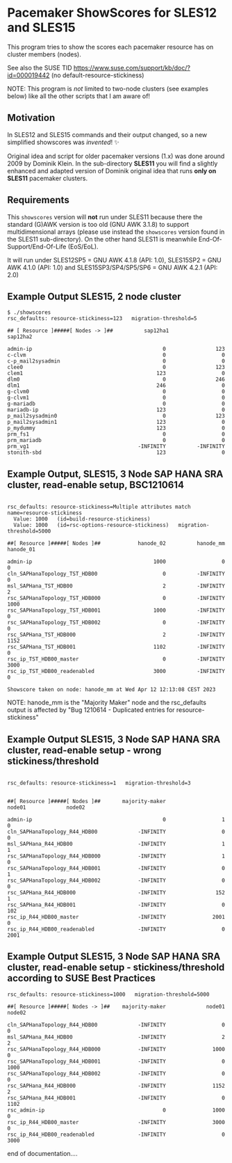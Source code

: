 # Pacemaker ShowScores for SLES12 and SLES15

This program tries to show the scores each pacemaker resource has on cluster members (nodes).

See also the SUSE TID <https://www.suse.com/support/kb/doc/?id=000019442>  (no default-resource-stickiness)

NOTE: This program is *not* limited to two-node clusters (see examples below) like all the other scripts that I am aware of!

## Motivation

In SLES12 and SLES15 commands and their output changed, so a new simplified showscores was _invented_!  :sparkles:

Original idea and script for older pacemaker versions (1.x) was done around 2009 by Dominik Klein.
In the sub-directory **SLES11** you will find a slightly enhanced and adapted version of Dominik original idea that runs **only on SLES11** pacemaker clusters.

## Requirements

This `showscores` version will **not** run under SLES11 because there the standard (G)AWK version is too old (GNU AWK 3.1.8) to support multidimensional arrays (please use instead the `showscores` version found in the SLES11 sub-directory). On the other hand SLES11 is meanwhile End-Of-Support/End-Of-Life (EoS/EoL).

It will run under SLES12SP5 = GNU AWK 4.1.8 (API: 1.0), SLES15SP2 = GNU AWK 4.1.0 (API: 1.0) and SLES15SP3/SP4/SP5/SP6 = GNU AWK 4.2.1 (API: 2.0)

## Example Output SLES15, 2 node cluster

``` shell
$ ./showscores
rsc_defaults: resource-stickiness=123   migration-threshold=5

## [ Resource ]#####[ Nodes -> ]##          sap12ha1           sap12ha2

admin-ip                                          0                123
c-clvm                                            0                  0
c-p_mail2sysadmin                                 0                  0
clee0                                             0                123
clem1                                           123                  0
dlm0                                              0                246
dlm1                                            246                  0
g-clvm0                                           0                  0
g-clvm1                                           0                  0
g-mariadb                                         0                  0
mariadb-ip                                      123                  0
p_mail2sysadmin0                                  0                123
p_mail2sysadmin1                                123                  0
p_mydummy                                       123                  0
prm_fs1                                           0                  0
prm_mariadb                                       0                  0
prm_vg1                                   -INFINITY          -INFINITY
stonith-sbd                                     123                  0
```

## Example Output, SLES15, 3 Node SAP HANA SRA cluster, read-enable setup, BSC1210614

``` shell

rsc_defaults: resource-stickiness=Multiple attributes match name=resource-stickiness
  Value: 1000   (id=build-resource-stickiness)
  Value: 1000   (id=rsc-options-resource-stickiness)   migration-threshold=5000

##[ Resource ]#####[ Nodes ]##            hanode_02          hanode_mm          hanode_01

admin-ip                                       1000                  0                  0
cln_SAPHanaTopology_TST_HDB00                     0          -INFINITY                  0
msl_SAPHana_TST_HDB00                             2          -INFINITY                  2
rsc_SAPHanaTopology_TST_HDB000                    0          -INFINITY               1000
rsc_SAPHanaTopology_TST_HDB001                 1000          -INFINITY                  0
rsc_SAPHanaTopology_TST_HDB002                    0          -INFINITY                  0
rsc_SAPHana_TST_HDB000                            2          -INFINITY               1152
rsc_SAPHana_TST_HDB001                         1102          -INFINITY                  0
rsc_ip_TST_HDB00_master                           0          -INFINITY               3000
rsc_ip_TST_HDB00_readenabled                   3000          -INFINITY                  0

Showscore taken on node: hanode_mm at Wed Apr 12 12:13:08 CEST 2023
```

NOTE: hanode_mm is the "Majority Maker" node  and the rsc_defaults output is affected by "Bug 1210614 - Duplicated entries for resource-stickiness"

## Example Output SLES15, 3 Node SAP HANA SRA cluster, read-enable setup - wrong stickiness/threshold

``` shell

rsc_defaults: resource-stickiness=1   migration-threshold=3


##[ Resource ]#####[ Nodes ]##       majority-maker              node01             node02

admin-ip                                          0                  1                  0
cln_SAPHanaTopology_R44_HDB00             -INFINITY                  0                  0
msl_SAPHana_R44_HDB00                     -INFINITY                  1                  1
rsc_SAPHanaTopology_R44_HDB000            -INFINITY                  1                  0
rsc_SAPHanaTopology_R44_HDB001            -INFINITY                  0                  1
rsc_SAPHanaTopology_R44_HDB002            -INFINITY                  0                  0
rsc_SAPHana_R44_HDB000                    -INFINITY                152                  1
rsc_SAPHana_R44_HDB001                    -INFINITY                  0                102
rsc_ip_R44_HDB00_master                   -INFINITY               2001                  0
rsc_ip_R44_HDB00_readenabled              -INFINITY                  0               2001

```
## Example Output SLES15, 3 Node SAP HANA SRA cluster, read-enable setup - stickiness/threshold according to SUSE Best Practices

``` shell
rsc_defaults: resource-stickiness=1000   migration-threshold=5000

##[ Resource ]#####[ Nodes -> ]##    majority-maker             node01             node02

cln_SAPHanaTopology_R44_HDB00             -INFINITY                  0                  0
msl_SAPHana_R44_HDB00                     -INFINITY                  2                  2
rsc_SAPHanaTopology_R44_HDB000            -INFINITY               1000                  0
rsc_SAPHanaTopology_R44_HDB001            -INFINITY                  0               1000
rsc_SAPHanaTopology_R44_HDB002            -INFINITY                  0                  0
rsc_SAPHana_R44_HDB000                    -INFINITY               1152                  2
rsc_SAPHana_R44_HDB001                    -INFINITY                  0               1102
rsc_admin-ip                                      0               1000                  0
rsc_ip_R44_HDB00_master                   -INFINITY               3000                  0
rsc_ip_R44_HDB00_readenabled              -INFINITY                  0               3000
```

end of documentation....

<!--
vim:set fileencoding=utf8 fileformat=unix filetype=gfm tabstop=2 expandtab:
$Id: Readme.md,v 1.11 2025/03/03 16:30:44 ralph Exp $
-->

